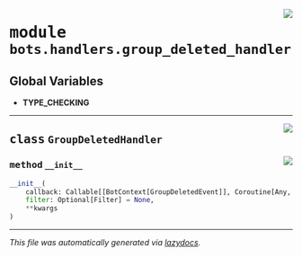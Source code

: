 <!-- markdownlint-disable -->

<a href="https://github.com/switchcollab/Switch-Bots-Python-Library/tree/main/src/switch/bots/handlers/group_deleted_handler.py#L0"><img align="right" src="https://img.shields.io/badge/-source-cccccc?style=flat-square"/></a>

# <kbd>module</kbd> `bots.handlers.group_deleted_handler`




**Global Variables**
---------------
- **TYPE_CHECKING**


---

<a href="https://github.com/switchcollab/Switch-Bots-Python-Library/tree/main/src/switch/bots/handlers/group_deleted_handler.py#L18"><img align="right" src="https://img.shields.io/badge/-source-cccccc?style=flat-square"/></a>

## <kbd>class</kbd> `GroupDeletedHandler`




<a href="https://github.com/switchcollab/Switch-Bots-Python-Library/tree/main/src/switch/bots/handlers/group_deleted_handler.py#L19"><img align="right" src="https://img.shields.io/badge/-source-cccccc?style=flat-square"/></a>

### <kbd>method</kbd> `__init__`

```python
__init__(
    callback: Callable[[BotContext[GroupDeletedEvent]], Coroutine[Any, Any, ~ResType]],
    filter: Optional[Filter] = None,
    **kwargs
)
```











---

_This file was automatically generated via [lazydocs](https://github.com/ml-tooling/lazydocs)._
